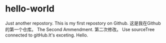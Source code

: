 # hello-world
Just another repostory.
This is my first repostory on Github.
这是我在Github的第一个仓库。
The Second Ammendment.
第二次修改。
Use sourceTree connected to gitHub.It's exceting.
Hello.